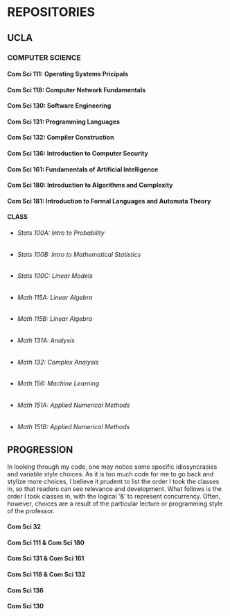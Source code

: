 # REPOSITORIES

[//]: # "# OPEN SOURCE"

## UCLA
### COMPUTER SCIENCE
#### Com Sci 111: Operating Systems Pricipals
#### Com Sci 118: Computer Network Fundamentals
#### Com Sci 130: Software Engineering
#### Com Sci 131: Programming Languages
#### Com Sci 132: Compiler Construction
#### Com Sci 136: Introduction to Computer Security
#### Com Sci 161: Fundamentals of Artificial Intelligence
#### Com Sci 180: Introduction to Algorithms and Complexity
#### Com Sci 181: Introduction to Formal Languages and Automata Theory
#### CLASS
   * ###### Stats 100A: Intro to Probability
   * ###### Stats 100B: Intro to Mathematical Statistics
   * ###### Stats 100C: Linear Models
   * ###### Math 115A: Linear Algebra
   * ###### Math 115B: Linear Algebra
   * ###### Math 131A: Analysis
   * ###### Math 132: Complex Analysis
   * ###### Math 156: Machine Learning
   * ###### Math 151A: Applied Numerical Methods
   * ###### Math 151B: Applied Numerical Methods

## PROGRESSION
In looking through my code, one may notice some specific idiosyncrasies and variable style choices. As it is too much code for me to go back and stylize more choices, I believe it prudent to list the order I took the classes in, so that readers can see relevance and development. What follows is the order I took classes in, with the logical '&' to represent concurrency. Often, however, choices are a result of the particular lecture or programming style of the professor.
#### Com Sci 32
#### Com Sci 111 & Com Sci 180
#### Com Sci 131 & Com Sci 161
#### Com Sci 118 & Com Sci 132
#### Com Sci 136
#### Com Sci 130


<!--
**henrygenus/henrygenus** is a ✨ _special_ ✨ repository because its `README.md` (this file) appears on your GitHub profile.
